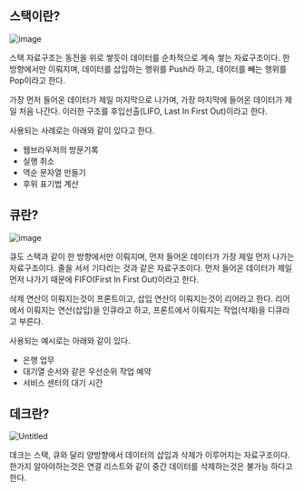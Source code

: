 ## 스택이란?

![image](https://github.com/GSM-Conference/CS-Conference/assets/82089918/88235a1c-4dfb-4a9e-925e-2c90fc9c6f10)


스택 자료구조는 동전을 위로 쌓듯이 데이터를 순차적으로 계속 쌓는 자료구조이다.
한 방향에서만 이뤄지며, 데이터를 삽입하는 행위를 Push라 하고, 데이터를 빼는 행위를 Pop이라고 한다.

가장 먼저 들어온 데이터가 제일 마지막으로 나가며, 가장 마지막에 들어온 데이터가 제일 처음 나간다.
이러한 구조를 후입선출(LIFO, Last In First Out)이라고 한다.

사용되는 사례로는 아래와 같이 있다고 한다.

- 웹브라우저의 방문기록
- 실행 취소
- 역순 문자열 만들기
- 후위 표기법 계산

## 큐란?

![image](https://github.com/GSM-Conference/CS-Conference/assets/82089918/c2864634-81b6-4e54-a322-7439f4dd3077)

큐도 스택과 같이 한 방향에서만 이뤄지며, 먼저 들어온 데이터가 가장 제일 먼저 나가는 자료구조이다.
줄을 서서 기다리는 것과 같은 자료구조이다. 
먼저 들어온 데이터가 제일 먼저 나가기 때문에 FIFO(First In First Out)이라고 한다.

삭제 연산이 이뤄지는것이 프론트이고, 삽입 연산이 이뤄지는것이 리어라고 한다.
리어에서 이뤄지는 연산(삽입)을 인큐라고 하고, 프론트에서 이뤄지는 작업(삭제)을 디큐라고 부른다.

사용되는 예시로는 아래와 같이 있다.

- 은행 업무
- 대기열 순서와 같은 우선순위 작업 예약
- 서비스 센터의 대기 시간


## 데크란?

![Untitled](https://github.com/GSM-Conference/CS-Conference/assets/82089918/35701391-b572-4037-b585-6e41931d5b54)

데크는 스택, 큐와 달리 양방향에서 데이터의 삽입과 삭제가 이루어지는 자료구조이다.
한가지 알아야하는것은 연결 리스트와 같이 중간 데이터를 삭제하는것은 불가능 하다고 한다.
